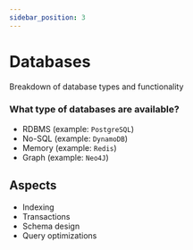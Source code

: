 ```yaml
---
sidebar_position: 3
---
```


# Databases

Breakdown of database types and functionality

### What type of databases are available?

- RDBMS (example: `PostgreSQL`)
- No-SQL (example: `DynamoDB`)
- Memory (example: `Redis`)
- Graph (example: `Neo4J`)

## Aspects

- Indexing
- Transactions
- Schema design
- Query optimizations

